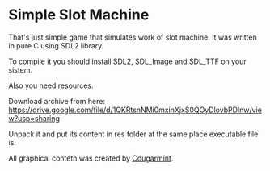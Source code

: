 # Simple Slot Machine

That's just simple game that simulates work of slot machine.
It was written in pure C using SDL2 library.

To compile it you should install SDL2, SDL_Image and SDL_TTF
on your sistem.

Also you need resources.

Download archive from here: 
https://drive.google.com/file/d/1QKRtsnNMi0mxinXjxS0QOyDlovbPDlnw/view?usp=sharing

Unpack it and put its content in res folder at the same
place executable file is.

All graphical contetn was created by [Cougarmint](https://opengameart.org/users/cougarmint).
